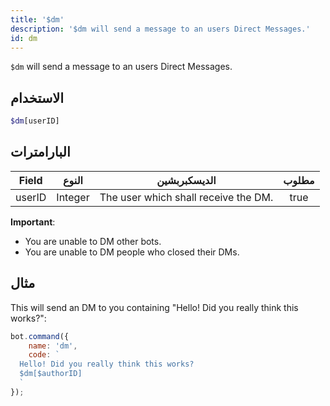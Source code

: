 ```yaml
---
title: '$dm'
description: '$dm will send a message to an users Direct Messages.'
id: dm
---
```


`$dm` will send a message to an users Direct Messages.

## الاستخدام

```php
$dm[userID]
```

## البارامترات

| Field  | النوع   | الديسكبربشين                         | مطلوب |
| ------ | ------- | ------------------------------------ |:-----:|
| userID | Integer | The user which shall receive the DM. | true  |

**Important**:
- You are unable to DM other bots.
- You are unable to DM people who closed their DMs.

## مثال

This will send an DM to you containing "Hello! Did you really think this works?":

```javascript
bot.command({
    name: 'dm',
    code: `
  Hello! Did you really think this works?
  $dm[$authorID]
  `
});
```